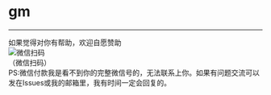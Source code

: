 # gm

------------------
如果觉得对你有帮助，欢迎自愿赞助  
![微信扫码](https://github.com/ZZMarquis/gm/blob/master/donate.png "")  
（微信扫码）  
PS:微信付款我是看不到你的完整微信号的，无法联系上你。如果有问题交流可以发在Issues或我的邮箱里，我有时间一定会回复的。
